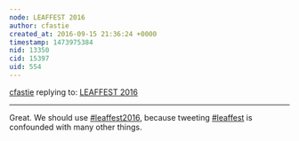 ```yaml
---
node: LEAFFEST 2016
author: cfastie
created_at: 2016-09-15 21:36:24 +0000
timestamp: 1473975384
nid: 13350
cid: 15397
uid: 554
---
```




[cfastie](../profile/cfastie) replying to: [LEAFFEST 2016](../notes/cfastie/08-12-2016/leaffest-2016)

----
Great. We should use [#leaffest2016](/tag/leaffest2016), because tweeting [#leaffest](/tag/leaffest) is confounded with many other things.